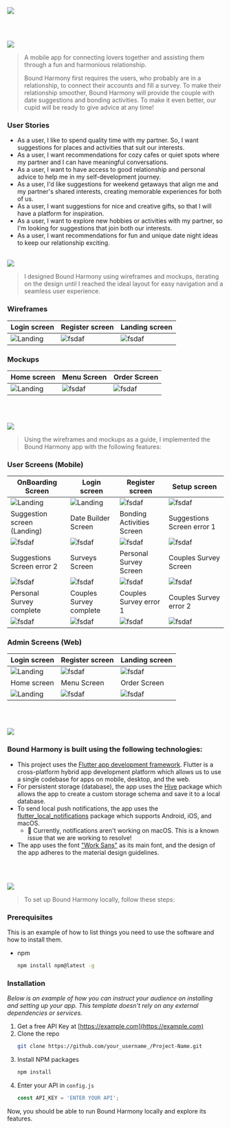 <img src="./readme/title1.svg"/>

<br><br>

<!-- project philosophy -->
<img src="./readme/title2.svg"/>

> A mobile app for connecting lovers together and assisting them through a fun and harmonious relationship.
>
> Bound Harmony first requires the users, who probably are in a relationship, to connect their accounts and fill a survey. To make their relationship smoother, Bound Harmony will provide the couple with date suggestions and bonding activities. To make it even better, our cupid will be ready to give advice at any time!

### User Stories

- As a user, I like to spend quality time with my partner. So, I want suggestions for places and activities that suit our interests.
- As a user, I want recommendations for cozy cafes or quiet spots where my partner and I can have meaningful conversations.
- As a user, I want to have access to good relationship and personal advice to help me in my self-development journey.
- As a user, I'd like suggestions for weekend getaways that align me and my partner's shared interests, creating memorable experiences for both of us.
- As a user, I want suggestions for nice and creative gifts, so that I will have a platform for inspiration.
- As a user, I want to explore new hobbies or activities with my partner, so I'm looking for suggestions that join both our interests.
- As a user, I want recommendations for fun and unique date night ideas to keep our relationship exciting.
<br><br>

<!-- Prototyping -->
<img src="./readme/title3.svg"/>

> I designed Bound Harmony using wireframes and mockups, iterating on the design until I reached the ideal layout for easy navigation and a seamless user experience.

### Wireframes
| Login screen  | Register screen |  Landing screen |
| ---| ---| ---|
| ![Landing](./readme/demo/1440x1024.png) | ![fsdaf](./readme/demo/1440x1024.png) | ![fsdaf](./readme/demo/1440x1024.png) |

### Mockups
| Home screen  | Menu Screen | Order Screen |
| ---| ---| ---|
| ![Landing](./readme/demo/1440x1024.png) | ![fsdaf](./readme/demo/1440x1024.png) | ![fsdaf](./readme/demo/1440x1024.png) |

<br><br>

<!-- Implementation -->
<img src="./readme/title4.svg"/>

> Using the wireframes and mockups as a guide, I implemented the Bound Harmony app with the following features:

### User Screens (Mobile)
| OnBoarding Screen | Login screen  | Register screen | Setup screen |
| ---| ---| ---| ---|
| ![Landing](./readme/screenshots/OnBoarding.jpeg) | ![Landing](./readme/screenshots/LogIn.jpeg) | ![fsdaf](./readme/screenshots/SignUp.jpeg) | ![fsdaf](./readme/screenshots/Suggestions.jpeg) |
| Suggestion screen (Landing) | Date Builder Screen | Bonding Activities Screen | Suggestions Screen error 1 |
| ![fsdaf](./readme/screenshots/Suggestions.jpeg) | ![fsdaf](./readme/screenshots/DateBuilder.jpeg) | ![fsdaf](./readme/screenshots/BondingActivities.jpeg) | ![fsdaf](./readme/screenshots/Datebuilder-connected-and-personal-survey.jpeg) |
| Suggestions Screen error 2 | Surveys Screen | Personal Survey Screen | Couples Survey Screen |
| ![fsdaf](./readme/screenshots/Date-Builder-partner's-CS.jpeg) | ![fsdaf](./readme/screenshots/Surveys.jpeg) | ![fsdaf](./readme/screenshots/Personal-survey.jpeg) | ![fsdaf](./readme/screenshots/CouplesSurvey.jpeg) |
| Personal Survey complete |  Couples Survey complete | Couples Survey error 1 | Couples Survey error 2 |
| ![fsdaf](./readme/screenshots/PersonalSurvey-responses-saved.jpeg) | ![fsdaf](./readme/screenshots/CS-responses-saved.jpeg) | ![fsdaf](./readme/screenshots/Personal-survey.jpeg) | ![fsdaf](./readme/screenshots/CouplesSurvey.jpeg) |

### Admin Screens (Web)
| Login screen  | Register screen |  Landing screen |
| ---| ---| ---|
| ![Landing](./readme/demo/1440x1024.png) | ![fsdaf](./readme/demo/1440x1024.png) | ![fsdaf](./readme/demo/1440x1024.png) |
| Home screen  | Menu Screen | Order Screen |
| ![Landing](./readme/demo/1440x1024.png) | ![fsdaf](./readme/demo/1440x1024.png) | ![fsdaf](./readme/demo/1440x1024.png) |

<br><br>

<!-- Tech stack -->
<img src="./readme/title5.svg"/>

###  Bound Harmony is built using the following technologies:

- This project uses the [Flutter app development framework](https://flutter.dev/). Flutter is a cross-platform hybrid app development platform which allows us to use a single codebase for apps on mobile, desktop, and the web.
- For persistent storage (database), the app uses the [Hive](https://hivedb.dev/) package which allows the app to create a custom storage schema and save it to a local database.
- To send local push notifications, the app uses the [flutter_local_notifications](https://pub.dev/packages/flutter_local_notifications) package which supports Android, iOS, and macOS.
  - 🚨 Currently, notifications aren't working on macOS. This is a known issue that we are working to resolve!
- The app uses the font ["Work Sans"](https://fonts.google.com/specimen/Work+Sans) as its main font, and the design of the app adheres to the material design guidelines.

<br><br>

<!-- How to run -->
<img src="./readme/title6.svg"/>

> To set up Bound Harmony locally, follow these steps:

### Prerequisites

This is an example of how to list things you need to use the software and how to install them.
* npm
  ```sh
  npm install npm@latest -g
  ```

### Installation

_Below is an example of how you can instruct your audience on installing and setting up your app. This template doesn't rely on any external dependencies or services._

1. Get a free API Key at [https://example.com](https://example.com)
2. Clone the repo
   ```sh
   git clone https://github.com/your_username_/Project-Name.git
   ```
3. Install NPM packages
   ```sh
   npm install
   ```
4. Enter your API in `config.js`
   ```js
   const API_KEY = 'ENTER YOUR API';
   ```

Now, you should be able to run Bound Harmony locally and explore its features.
